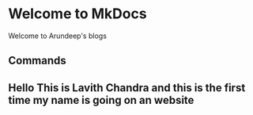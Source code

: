 # Welcome to MkDocs

Welcome to Arundeep's blogs

## Commands

## Hello This is Lavith Chandra and this is the first time my name is going on an website

